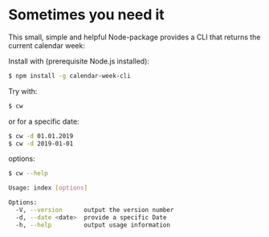 # Sometimes you need it

This small, simple and helpful Node-package provides a CLI that returns the current calendar week:

Install with (prerequisite Node.js installed):

```bash
$ npm install -g calendar-week-cli
```

Try with:

```bash
$ cw
```

or for a specific date:

```bash
$ cw -d 01.01.2019
$ cw -d 2019-01-01
```

options:

```bash
$ cw --help

Usage: index [options]

Options:
  -V, --version      output the version number
  -d, --date <date>  provide a specific Date
  -h, --help         output usage information
```
